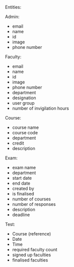 Entities:

Admin:
- email
- name
- id
- image
- phone number

Faculty:
- email
- name
- id
- image
- phone number
- department
- designation
- user group
- number of invigilation hours

Course:
- course name
- course code
- department
- credit
- description

Exam:
- exam name
- department
- start date
- end date
- created by
- is finalised
- number of courses
- number of responses
- description
- deadline

Test:
- Course (reference)
- Date
- Time
- required faculty count
- signed up faculties
- finalised faculties



